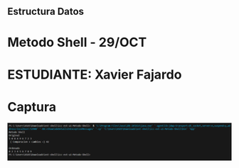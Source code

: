 ## Estructura Datos



# Metodo Shell - 29/OCT

# ESTUDIANTE: Xavier Fajardo

# Captura
![alt text](image.png)
